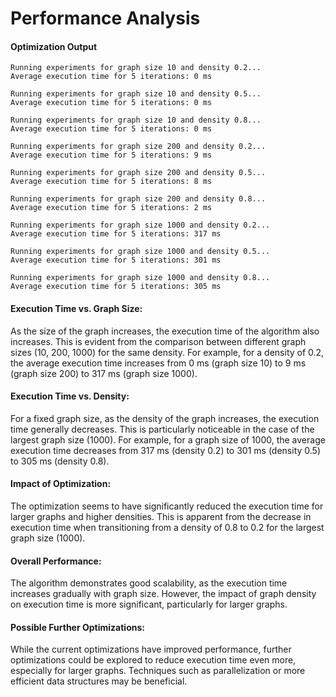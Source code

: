 # Performance Analysis 
#### Optimization Output

```
Running experiments for graph size 10 and density 0.2...
Average execution time for 5 iterations: 0 ms

Running experiments for graph size 10 and density 0.5...
Average execution time for 5 iterations: 0 ms

Running experiments for graph size 10 and density 0.8...
Average execution time for 5 iterations: 0 ms

Running experiments for graph size 200 and density 0.2...
Average execution time for 5 iterations: 9 ms

Running experiments for graph size 200 and density 0.5...
Average execution time for 5 iterations: 8 ms

Running experiments for graph size 200 and density 0.8...
Average execution time for 5 iterations: 2 ms

Running experiments for graph size 1000 and density 0.2...
Average execution time for 5 iterations: 317 ms

Running experiments for graph size 1000 and density 0.5...
Average execution time for 5 iterations: 301 ms

Running experiments for graph size 1000 and density 0.8...
Average execution time for 5 iterations: 305 ms
```

#### Execution Time vs. Graph Size:
As the size of the graph increases, the execution time of the algorithm also increases. This is evident from the comparison between different graph sizes (10, 200, 1000) for the same density.
For example, for a density of 0.2, the average execution time increases from 0 ms (graph size 10) to 9 ms (graph size 200) to 317 ms (graph size 1000).
#### Execution Time vs. Density:
For a fixed graph size, as the density of the graph increases, the execution time generally decreases. This is particularly noticeable in the case of the largest graph size (1000).
For example, for a graph size of 1000, the average execution time decreases from 317 ms (density 0.2) to 301 ms (density 0.5) to 305 ms (density 0.8).
#### Impact of Optimization:
The optimization seems to have significantly reduced the execution time for larger graphs and higher densities. This is apparent from the decrease in execution time when transitioning from a density of 0.8 to 0.2 for the largest graph size (1000).
#### Overall Performance:
The algorithm demonstrates good scalability, as the execution time increases gradually with graph size. However, the impact of graph density on execution time is more significant, particularly for larger graphs.
#### Possible Further Optimizations:
While the current optimizations have improved performance, further optimizations could be explored to reduce execution time even more, especially for larger graphs. Techniques such as parallelization or more efficient data structures may be beneficial.